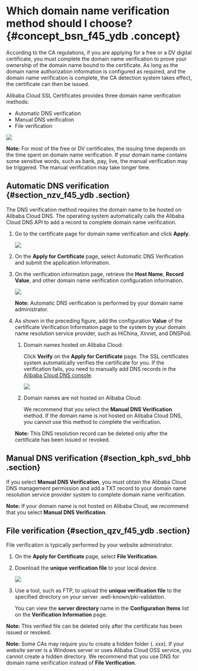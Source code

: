 # Which domain name verification method should I choose? {#concept_bsn_f45_ydb .concept}

According to the CA regulations, if you are applying for a free or a DV digital certificate, you must complete the domain name verification to prove your ownership of the domain name bound to the certificate. As long as the domain name authorization information is configured as required, and the domain name verification is complete, the CA detection system takes effect, the certificate can then be issued.

Alibaba Cloud SSL Certificates provides three domain name verification methods:

-   Automatic DNS verification
-   Manual DNS verification
-   File verification

![](images/40479_en-US.png)

**Note:** For most of the free or DV certificates, the issuing time depends on the time spent on domain name verification. If your domain name contains some sensitive words, such as bank, pay, live, the manual verification may be triggered. The manual verification may take longer time.

## Automatic DNS verification {#section_nzv_f45_ydb .section}

The DNS verification method requires the domain name to be hosted on Alibaba Cloud DNS. The operating system automatically calls the Alibaba Cloud DNS API to add a record to complete domain name verification.

1.  Go to the certificate page for domain name verification and click **Apply**.

    ![](images/40547_en-US.png)

2.  On the **Apply for Certificate** page, select Automatic DNS Verification and submit the application information.
3.  On the verification information page, retrieve the **Host Name**, **Record Value**, and other domain name verification configuration information.

    ![](images/4232_en-US.png)

    **Note:** Automatic DNS verification is performed by your domain name administrator.

4.  As shown in the preceding figure, add the configuration **Value** of the certificate Verification Information page to the system by your domain name resolution service provider, such as HiChina, Xinnet, and DNSPod.

    1.  Domain names hosted on Alibaba Cloud:

        Click **Verify** on the **Apply for Certificate** page. The SSL certificates system automatically verifies the certificate for you. If the verification fails, you need to manually add DNS records in the [Alibaba Cloud DNS console](https://dns.console.aliyun.com/#/dns/domainList).

        ![](images/40481_en-US.png)

    2.  Domain names are not hosted on Alibaba Cloud:

        We recommend that you select the **Manual DNS Verification** method. If the domain name is not hosted on Alibaba Cloud DNS, you cannot use this method to complete the verification.

    **Note:** This DNS resolution record can be deleted only after the certificate has been issued or revoked.


## Manual DNS verification {#section_kph_svd_bhb .section}

If you select **Manual DNS Verification**, you must obtain the Alibaba Cloud DNS management permission and add a TXT record to your domain name resolution service provider system to complete domain name verification.

**Note:** If your domain name is not hosted on Alibaba Cloud, we recommend that you select **Manual DNS Verification**.

## File verification {#section_qzv_f45_ydb .section}

File verification is typically performed by your website administrator.

1.  On the **Apply for Certificate** page, select **File Verification**.
2.  Download the **unique verification file** to your local device.

    ![](images/40636_en-US.png)

3.  Use a tool, such as FTP, to upload the **unique verification file** to the specified directory on your server .well-known/pki-validation.

    You can view the **server directory** name in the **Configuration Items** list on the **Verification Information** page.


**Note:** This verified file can be deleted only after the certificate has been issued or revoked.

**Note:** Some CAs may require you to create a hidden folder \(. xxx\). If your website server is a Windows server or uses Alibaba Cloud OSS service, you cannot create a hidden directory. We recommend that you use DNS for domain name verification instead of **File Verification**.

